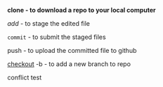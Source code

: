 **clone - to download a repo to your local computer**

*add* - to stage the edited file

`commit` - to submit the staged files

push - to upload the committed file to github

[checkout](#) -b - to add a new branch to repo


conflict test

